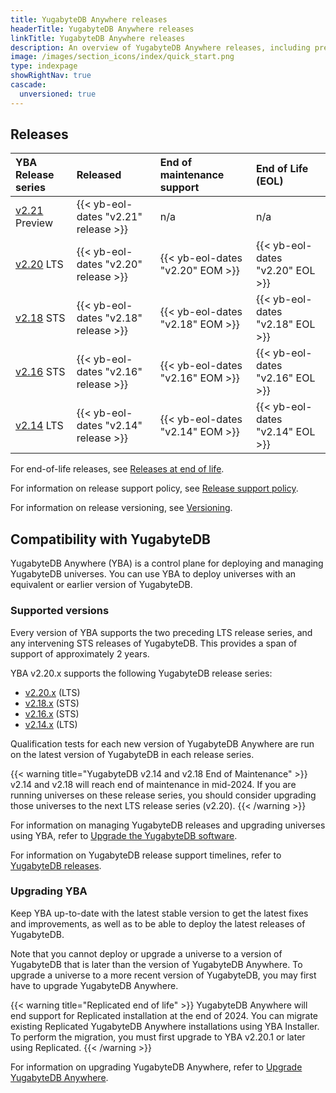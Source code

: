 ```yaml
---
title: YugabyteDB Anywhere releases
headerTitle: YugabyteDB Anywhere releases
linkTitle: YugabyteDB Anywhere releases
description: An overview of YugabyteDB Anywhere releases, including preview and current stable releases.
image: /images/section_icons/index/quick_start.png
type: indexpage
showRightNav: true
cascade:
  unversioned: true
---
```


## Releases

| YBA Release series | Released | End of maintenance support | End of Life (EOL) |
| :------------- | :------- | :------------------------- | :---------------- |
| [v2.21](v2.21/) <span class='metadata-tag-gray'>Preview</span> | {{< yb-eol-dates "v2.21" release >}} | n/a | n/a |
| [v2.20](v2.20/) <span class='metadata-tag-green'>LTS</span> | {{< yb-eol-dates "v2.20" release >}} | {{< yb-eol-dates "v2.20" EOM >}} | {{< yb-eol-dates "v2.20" EOL >}} |
| [v2.18](v2.18/) <span class='metadata-tag-green'>STS</span> | {{< yb-eol-dates "v2.18" release >}} | {{< yb-eol-dates "v2.18" EOM >}} | {{< yb-eol-dates "v2.18" EOL >}} |
| [v2.16](v2.16/) <span class='metadata-tag-green'>STS</span> | {{< yb-eol-dates "v2.16" release >}} | {{< yb-eol-dates "v2.16" EOM >}} | {{< yb-eol-dates "v2.16" EOL >}} |
| [v2.14](../ybdb-releases/v2.14/) <span class='metadata-tag-green'>LTS</span> | {{< yb-eol-dates "v2.14" release >}} | {{< yb-eol-dates "v2.14" EOM >}} | {{< yb-eol-dates "v2.14" EOL >}} |

For end-of-life releases, see [Releases at end of life](../ybdb-releases/#eol-releases).

For information on release support policy, see [Release support policy](../#release-support-policy).

For information on release versioning, see [Versioning](../versioning/).

## Compatibility with YugabyteDB

YugabyteDB Anywhere (YBA) is a control plane for deploying and managing YugabyteDB universes. You can use YBA to deploy universes with an equivalent or earlier version of YugabyteDB.

### Supported versions

Every version of YBA supports the two preceding LTS release series, and any intervening STS releases of YugabyteDB. This provides a span of support of approximately 2 years.

YBA v2.20.x supports the following YugabyteDB release series:

- [v2.20.x](/preview/releases/release-notes/v2.20/) (LTS)
- [v2.18.x](/preview/releases/release-notes/v2.18/) (STS)
- [v2.16.x](/preview/releases/release-notes/v2.16/) (STS)
- [v2.14.x](/preview/releases/release-notes/v2.14/) (LTS)

Qualification tests for each new version of YugabyteDB Anywhere are run on the latest version of YugabyteDB in each release series.

{{< warning title="YugabyteDB v2.14 and v2.18 End of Maintenance" >}}
v2.14 and v2.18 will reach end of maintenance in mid-2024. If you are running universes on these release series, you should consider upgrading those universes to the next LTS release series (v2.20).
{{< /warning >}}

For information on managing YugabyteDB releases and upgrading universes using YBA, refer to [Upgrade the YugabyteDB software](../../yugabyte-platform/manage-deployments/upgrade-software/).

For information on YugabyteDB release support timelines, refer to [YugabyteDB releases](/preview/releases/release-notes).

### Upgrading YBA

Keep YBA up-to-date with the latest stable version to get the latest fixes and improvements, as well as to be able to deploy the latest releases of YugabyteDB.

Note that you cannot deploy or upgrade a universe to a version of YugabyteDB that is later than the version of YugabyteDB Anywhere. To upgrade a universe to a more recent version of YugabyteDB, you may first have to upgrade YugabyteDB Anywhere.

{{< warning title="Replicated end of life" >}}
YugabyteDB Anywhere will end support for Replicated installation at the end of 2024. You can migrate existing Replicated YugabyteDB Anywhere installations using YBA Installer. To perform the migration, you must first upgrade to YBA v2.20.1 or later using Replicated.
{{< /warning >}}

For information on upgrading YugabyteDB Anywhere, refer to [Upgrade YugabyteDB Anywhere](../../yugabyte-platform/upgrade/upgrade-yp-installer/).
